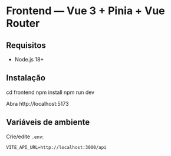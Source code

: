 # Frontend — Vue 3 + Pinia + Vue Router

## Requisitos
- Node.js 18+

## Instalação
cd frontend
npm install
npm run dev

Abra http://localhost:5173

## Variáveis de ambiente
Crie/edite `.env`:
```
VITE_API_URL=http://localhost:3000/api
```
